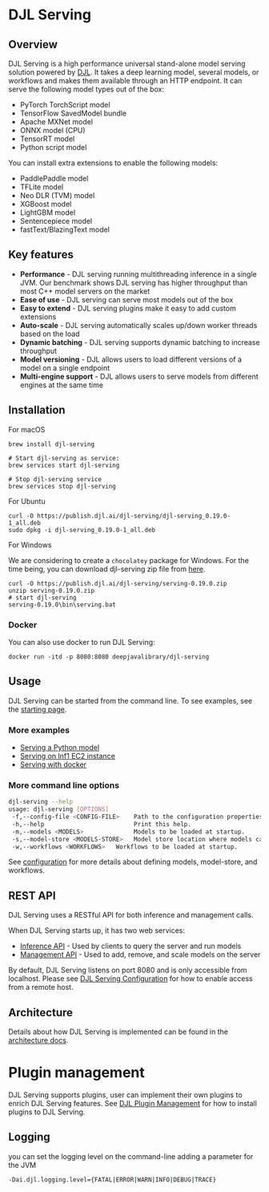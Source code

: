 # DJL Serving

## Overview

DJL Serving is a high performance universal stand-alone model serving solution powered by [DJL](https://djl.ai).
It takes a deep learning model, several models, or workflows and makes them available through an
HTTP endpoint. It can serve the following model types out of the box:

- PyTorch TorchScript model
- TensorFlow SavedModel bundle
- Apache MXNet model
- ONNX model (CPU)
- TensorRT model
- Python script model

You can install extra extensions to enable the following models:

- PaddlePaddle model
- TFLite model
- Neo DLR (TVM) model
- XGBoost model
- LightGBM model
- Sentencepiece model
- fastText/BlazingText model

## Key features

- **Performance** - DJL serving running multithreading inference in a single JVM. Our benchmark shows
DJL serving has higher throughput than most C++ model servers on the market
- **Ease of use** - DJL serving can serve most models out of the box
- **Easy to extend** - DJL serving plugins make it easy to add custom extensions
- **Auto-scale** - DJL serving automatically scales up/down worker threads based on the load
- **Dynamic batching** - DJL serving supports dynamic batching to increase throughput
- **Model versioning** - DJL allows users to load different versions of a model on a single endpoint
- **Multi-engine support** - DJL allows users to serve models from different engines at the same time

## Installation

For macOS

```
brew install djl-serving

# Start djl-serving as service:
brew services start djl-serving

# Stop djl-serving service
brew services stop djl-serving
```

For Ubuntu

```
curl -O https://publish.djl.ai/djl-serving/djl-serving_0.19.0-1_all.deb
sudo dpkg -i djl-serving_0.19.0-1_all.deb
```

For Windows

We are considering to create a `chocolatey` package for Windows. For the time being, you can 
download djl-serving zip file from [here](https://publish.djl.ai/djl-serving/serving-0.19.0.zip).

```
curl -O https://publish.djl.ai/djl-serving/serving-0.19.0.zip
unzip serving-0.19.0.zip
# start djl-serving
serving-0.19.0\bin\serving.bat
```

### Docker

You can also use docker to run DJL Serving:

```
docker run -itd -p 8080:8080 deepjavalibrary/djl-serving
```

## Usage

DJL Serving can be started from the command line.
To see examples, see the [starting page](serving/docs/starting.md).

### More examples

- [Serving a Python model](https://github.com/deepjavalibrary/djl-demo/tree/master/huggingface/python)
- [Serving on Inf1 EC2 instance](https://github.com/deepjavalibrary/djl-demo/tree/master/huggingface/inferentia)
- [Serving with docker](https://github.com/deepjavalibrary/djl-serving/tree/master/serving/docker)

### More command line options

```sh
djl-serving --help
usage: djl-serving [OPTIONS]
 -f,--config-file <CONFIG-FILE>    Path to the configuration properties file.
 -h,--help                         Print this help.
 -m,--models <MODELS>              Models to be loaded at startup.
 -s,--model-store <MODELS-STORE>   Model store location where models can be loaded.
 -w,--workflows <WORKFLOWS>   Workflows to be loaded at startup.
```

See [configuration](serving/docs/configuration.md) for more details about defining models, model-store, and workflows.

## REST API

DJL Serving uses a RESTful API for both inference and management calls.

When DJL Serving starts up, it has two web services:

* [Inference API](serving/docs/inference_api.md) - Used by clients to query the server and run models
* [Management API](serving/docs/management_api.md) - Used to add, remove, and scale models on the server

By default, DJL Serving listens on port 8080 and is only accessible from localhost.
Please see [DJL Serving Configuration](serving/docs/configuration.md) for how to enable access from a remote host.

## Architecture

Details about how DJL Serving is implemented can be found in the [architecture docs](serving/docs/architecture.md).

# Plugin management

DJL Serving supports plugins, user can implement their own plugins to enrich DJL Serving features.
See [DJL Plugin Management](serving/docs/plugin_management.md) for how to install plugins to DJL Serving.

## Logging
you can set the logging level on the command-line adding a parameter for the JVM

```sh
-Dai.djl.logging.level={FATAL|ERROR|WARN|INFO|DEBUG|TRACE}
```
